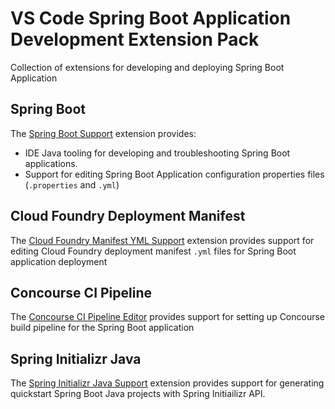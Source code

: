 # VS Code Spring Boot Application Development Extension Pack

Collection of extensions for developing and deploying Spring Boot Application

## Spring Boot
The [Spring Boot Support](https://marketplace.visualstudio.com/items?itemName=Pivotal.vscode-spring-boot) extension provides:

 - IDE Java tooling for developing and troubleshooting Spring Boot applications.
 - Support for editing Spring Boot Application configuration properties files (`.properties` and `.yml`)

## Cloud Foundry Deployment Manifest
The [Cloud Foundry Manifest YML Support](https://marketplace.visualstudio.com/items?itemName=Pivotal.vscode-manifest-yaml) extension provides support for editing Cloud Foundry deployment manifest `.yml` files for Spring Boot application deployment 

## Concourse CI Pipeline
The [Concourse CI Pipeline Editor](https://marketplace.visualstudio.com/items?itemName=Pivotal.vscode-concourse) provides support for setting up Concourse build pipeline for the Spring Boot application

## Spring Initializr Java
The [Spring Initializr Java Support](https://marketplace.visualstudio.com/items?itemName=vscjava.vscode-spring-initializr) extension provides support for generating quickstart Spring Boot Java projects with Spring Initiailizr API.
